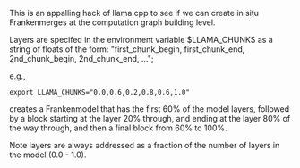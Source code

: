 This is an appalling hack of llama.cpp to see if we can create in situ Frankenmerges at the computation graph building level. 

Layers are specifed in the environment variable $LLAMA_CHUNKS as a string of floats of the form:
"first_chunk_begin, first_chunk_end, 2nd_chunk_begin, 2nd_chunk_end, ..."; 

e.g.,

```
export LLAMA_CHUNKS="0.0,0.6,0.2,0.8,0.6,1.0"
```

creates a Frankenmodel that has the first 60% of the model layers, followed by a block starting
at the layer 20% through, and ending at the layer 80% of the way through, and then a final block
from 60% to 100%.

Note layers are always addressed as a fraction of the number of layers in the model (0.0 - 1.0).
